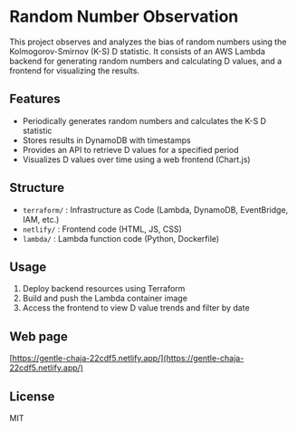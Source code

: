 # Random Number Observation

This project observes and analyzes the bias of random numbers using the Kolmogorov-Smirnov (K-S) D statistic. It consists of an AWS Lambda backend for generating random numbers and calculating D values, and a frontend for visualizing the results.

## Features

- Periodically generates random numbers and calculates the K-S D statistic
- Stores results in DynamoDB with timestamps
- Provides an API to retrieve D values for a specified period
- Visualizes D values over time using a web frontend (Chart.js)

## Structure

- `terraform/` : Infrastructure as Code (Lambda, DynamoDB, EventBridge, IAM, etc.)
- `netlify/` : Frontend code (HTML, JS, CSS)
- `lambda/` : Lambda function code (Python, Dockerfile)

## Usage

1. Deploy backend resources using Terraform
2. Build and push the Lambda container image
3. Access the frontend to view D value trends and filter by date

## Web page

[https://gentle-chaja-22cdf5.netlify.app/](https://gentle-chaja-22cdf5.netlify.app/)

## License

MIT
